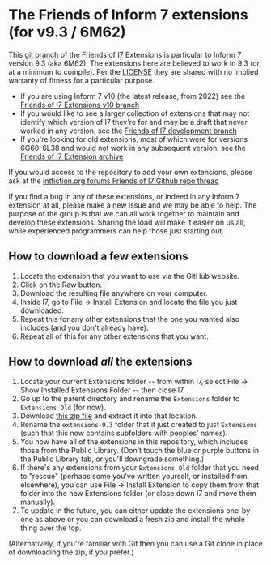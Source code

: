 The Friends of Inform 7 extensions (for v9.3 / 6M62)
====================================================

This [git branch](https://www.atlassian.com/git/tutorials/using-branches) of the Friends of I7 Extensions is particular to Inform 7 version 9.3 (aka 6M62). The extensions here are believed to work in 9.3 (or, at a minimum to compile). Per the [LICENSE](./LICENSE) they are shared with no implied warranty of fitness for a particular purpose.

- If you are using Inform 7 v10 (the latest release, from 2022) see the [Friends of I7 Extensions v10 branch](https://github.com/i7/extensions/tree/10.1)
- If you would like to see a larger collection of extensions that may not identify which version of I7 they're for and may be a draft that never worked in any version, see the [Friends of I7 development branch](https://github.com/i7/extensions/tree/master)
- If you're looking for old extensions, most of which were for versions 6G60-6L38 and would not work in any subsequent version, see the [Friends of I7 Extension archive](https://github.com/i7/archive)

If you would access to the repository to add your own extensions, please ask at the [intfiction.org forums Friends of I7 Github repo thread](https://intfiction.org/t/friends-of-i7-github/4103)

If you find a bug in any of these extensions, or indeed in any Inform 7 extension at all, please make a new issue and we may be able to help. The purpose of the group is that we can all work together to maintain and develop these extensions. Sharing the load will make it easier on us all, while experienced programmers can help those just starting out.

How to download a few extensions
--------------------------------
1. Locate the extension that you want to use via the GitHub website.
2. Click on the Raw button.
3. Download the resulting file anywhere on your computer.
4. Inside I7, go to File -> Install Extension and locate the file you just downloaded.
5. Repeat this for any other extensions that the one you wanted also includes (and you don't already have).
6. Repeat all of this for any other extensions that you want.

How to download *all* the extensions
------------------------------------
1. Locate your current Extensions folder -- from within I7, select File -> Show Installed Extensions Folder -- then close I7.
2. Go up to the parent directory and rename the `Extensions` folder to `Extensions Old` (for now).
3. Download [this zip file](https://github.com/i7/extensions/archive/9.3.zip) and extract it into that location.
4. Rename the `extensions-9.3` folder that it just created to just `Extensions` (such that this now contains subfolders with peoples' names).
5. You now have all of the extensions in this repository, which includes those from the Public Library.  (Don't touch the blue or purple buttons in the Public Library tab, or you'll downgrade something.)
6. If there's any extensions from your `Extensions Old` folder that you need to "rescue" (perhaps some you've written yourself, or installed from elsewhere), you can use File -> Install Extension to copy them from that folder into the new Extensions folder (or close down I7 and move them manually).
7. To update in the future, you can either update the extensions one-by-one as above or you can download a fresh zip and install the whole thing over the top.

(Alternatively, if you're familiar with Git then you can use a Git clone in place of downloading the zip, if you prefer.)

